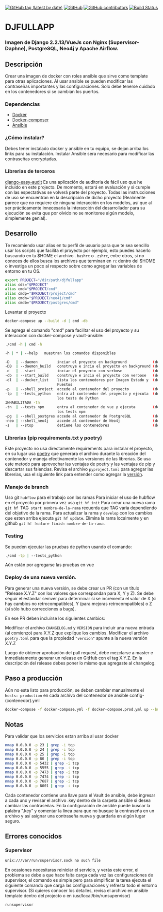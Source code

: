 [![GitHub tag (latest by date)](https://img.shields.io/github/v/tag/saengate/djfullapp)](https://github.com/saengate/djfullapp/releases/latest)
[![GitHub](https://img.shields.io/github/license/saengate/djfullapp)](LICENSE)
[![GitHub contributors](https://img.shields.io/github/contributors/saengate/djfullapp)](https://github.com/saengate/djfullapp/graphs/contributors)
[![Build Status](https://travis-ci.org/saengate/djfullapp.svg?branch=master)](https://travis-ci.org/saengate/djfullapp)

# DJFULLAPP

### Imagen de Django 2.2.13/VueJs con Nginx (Supervisor-Daphne), PostgreSQL, Neo4j y Apache Airflow.

## Descripción

Crear una imagen de docker con roles ansible que sirve como template para otras aplicaciones.
Al usar ansible se pueden modificar las contraseñas importantes y las configuraciones.
Solo debe tenerse cuidado en los contenedores si se cambian los puertos.

### Dependencias

* [Docker](https://docs.docker.com/engine/install/)
* [Docker-composer](https://docs.docker.com/compose/install/)
* [Ansible](https://docs.ansible.com/ansible/latest/installation_guide/intro_installation.html)

### ¿Cómo instalar?

Debes tener instalado docker y ansible en tu equipo, se dejan arriba los links para su instalación.
Instalar Ansible sera necesario para modificar las contraseñas encryptadas.

### Librerias de terceros

[django-easy-audit](https://github.com/soynatan/django-easy-audit) Es una aplicación de auditoria de fácil uso que he incluido en este projecto. De momento, estará en evaluación y si cumple con las espectativas se volverá parte del proyecto. Todas las instrucciones de uso se encuentran en la descripción de dicho proyecto (Realmente parece que no requiere de ninguna interacción en los modelos, así que al ser prácticamente innecesaria la interacción del desarrollador para su ejecución se evita que por olvido no se monitoree algún modelo, simplemente genial).


## Desarrollo

Te recomiendo usar alias en tu perfil de usuario para que te sea sencillo usar los scripts que facilita el proyecto
por ejemplo, esto puedes hacerlo buscando en tu $HOME el archivo `.bashrc` o `.zshrc`, entre otros, si no conoces de ellos
busca los archivos que terminan en `rc` dentro del $HOME o investiga un poco al respecto sobre como agregar las variables
de entorno en tu OS.

```sh
export PROJECT="/dir/path/djfullapp"
alias cds="$PROJECT"
alias cmd="$PROJECT/cmd"
alias cmdp="$PROJECT/project/cmd"
alias cmdn="$PROJECT/neo4j/cmd"
alias cmdb="$PROJECT/postgres/cmd"
```

Levantar el proyecto
```sh
docker-compose up --build -d | cmd -db
```

Se agrega el comando "cmd" para facilitar el uso del proyecto y su interacción con docker-compose y vault-ansible:
```sh
./cmd -h | cmd -h
```
```sh
-h | * | --help   muestran los comandos disponibles

-D   | --daemon         inciar el proyecto en background            (docker-compose up -d)
-DB  | --daemon_build   construye e incia el proyecto en background (docker-compose up --build -d)
-d   | --start          inciar el proyecto con verbose              (docker-compose up)
-db  | --start_build    construye e incia el proyecto con verbose   (docker-compose up --build)
-dl  | --docker_list    lista los contenedores por Imagen Estado y  (docker ps)
                        Puestos
-p   | --shell_project  accede al contenedor del proyecto           (docker exec -it)
-tp  | --tests_python   entra al contenedor del proyecto y ejecuta  (docker exec -it.../manage.py test)
                        los tests de Python
INHABILITADA -tn
-tn  | --tests_npm      entra al contenedor de vue y ejecuta        (docker exec -it...npm run test)
                        los tests npm
-pg  | --shell_postgres accede al contenedor de PostgreSQL          (docker exec -it)
-neo | --shell_neo4j    accede al contenedor de Neo4j               (docker exec -it)
-s   | --stop           detiene los contenedores                    (docker-compose down)
```

### Librerias (pip requirements.txt y poetry)

Este proyecto no usa directamente requirements para instalar el proyecto, en su lugar usa [poetry](https://pypi.org/project/poetry/) que generara el archivo durante la creación del contenedor y maneja efectivamente las versiones de las librerias. Se usa este metodo para aprovechar las ventajas de poetry y las ventajas de pip y descartar sus falencias. Revisa el archivo `pyproject.toml` para agregar las librerias, usa el siguiente link para entender como agregar la [versión](https://python-poetry.org/docs/dependency-specification/).

### Manejo de branch

Uso git `hubflow` para el trabajo con las ramas
Para iniciar el uso de hubflow en el proyecto por primera vez usa `git hf init`
Para crear una nueva rama `git hf `TAG` start nombre-de-la-rama` recuerda que TAG varia dependiendo del objetivo de la rama.
Para actualizar la rama y `develop` con los cambios que esten arriba ejecuta `git hf update`.
Elimina la rama localmente y en github `git hf feature finish nombre-de-la-rama`.

### Testing

Se pueden ejecutar las pruebas de python usando el comando:
```sh
./cmd -tp | --tests_python
```
Aún están por agregarse las pruebas en vue

### Deploy de una nueva versión.

Para generar una nueva versión, se debe crear un PR (con un título "Release X.Y.Z" con los valores que correspondan para X, Y y Z). Se debe seguir el estándar semver para determinar si se incrementa el valor de X (si hay cambios no retrocompatibles), Y (para mejoras retrocompatibles) o Z (si sólo hubo correcciones a bugs).

En ese PR deben incluirse los siguientes cambios:

Modificar el archivo `CHANGELOG.md` y `VERSION` para incluir una nueva entrada (al comienzo) para X.Y.Z que explique los cambios.
Modificar el archivo `poetry.toml` para que la propiedad `"version"` apunte a la nueva versión X.Y.Z

Luego de obtener aprobación del pull request, debe mezclarse a master e inmediatamente generar un release en GitHub con el tag X.Y.Z. En la descripción del release debes poner lo mismo que agregaste al changelog.


## Paso a producción

Aún no esta listo para producción, se deben cambiar manualmente el `hosts: production` en cada archivo del contenedor
de ansible config-(contenedor).yml
```sh
docker-compose -f docker-compose.yml -f docker-compose.prod.yml up --build
```


## Notas

Para validar que los servicios estan arriba al usar docker
```sh
nmap 0.0.0.0 -p 23 | grep -i tcp
nmap 0.0.0.0 -p 24 | grep -i tcp
nmap 0.0.0.0 -p 25 | grep -i tcp
nmap 0.0.0.0 -p 80 | grep -i tcp
nmap 0.0.0.0 -p 5432 | grep -i tcp
nmap 0.0.0.0 -p 5555 | grep -i tcp
nmap 0.0.0.0 -p 7473 | grep -i tcp
nmap 0.0.0.0 -p 7474 | grep -i tcp
nmap 0.0.0.0 -p 7687 | grep -i tcp
nmap 0.0.0.0 -p 8001 | grep -i tcp
```

Cada contenedor contiene una llave para el Vault de ansible, debe ingresar a cada uno y revisar
el archivo .key dentro de la carpeta ansible si desea cambiar las contraseñas.
En la configuración de ansible puede buscar la palabra ".key" y comentar la linea para que no busque
la contraseña en un archivo y así asignar una contraseña nueva y guardarla en algún lugar seguro.


## Errores conocidos

### Supervisor

```sh
unix:///var/run/supervisor.sock no such file
```

En ocasiones necesitaras reiniciar el servicio, y verás este error,  el problema se debe a que hace falta carga 
cada vez las configuraciones de supervisor, el comando es simple pero para simplificar la tarea ejecuta el siguiente
comando que carga las configuraciones y refresta todo el entorno supervisor. (Si quieres conocer los detalles,
revisa el archivo en ansible template dentro del projecto o en /usr/local/bin/runsupervisor)

```sh
runsupervisor
```
